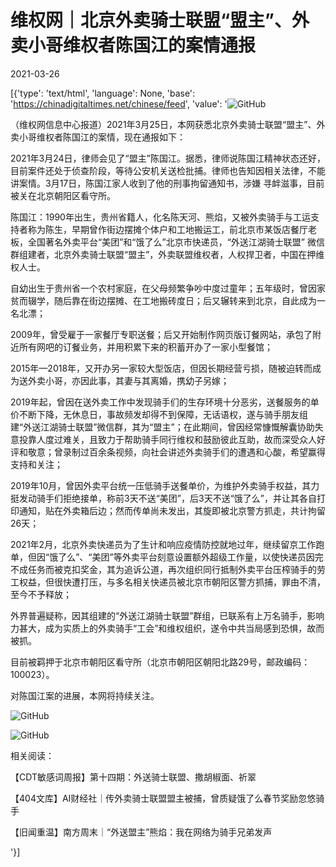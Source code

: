 # 维权网｜北京外卖骑士联盟“盟主”、外卖小哥维权者陈国江的案情通报

2021-03-26

[{'type': 'text/html', 'language': None, 'base': 'https://chinadigitaltimes.net/chinese/feed', 'value': '![GitHub](https://chinadigitaltimes.net/chinese/files/2021/03/post-664073-605de534af243.)

（维权网信息中心报道）2021年3月25日，本网获悉北京外卖骑士联盟“盟主”、外卖小哥维权者陈国江的案情，现在通报如下：

2021年3月24日，律师会见了“盟主”陈国江。据悉，律师说陈国江精神状态还好，目前案件还处于侦查阶段，等待公安机关送检批捕。律师也告知因相关法律，不能讲案情。3月17日，陈国江家人收到了他的刑事拘留通知书，涉嫌 寻衅滋事，目前被关在北京朝阳区看守所。

陈国江：1990年出生，贵州省籍人，化名陈天河、熊焰，又被外卖骑手与工运支持者称为陈生，早期曾作街边摆摊个体户和工地搬运工，前北京市某饭店餐厅老板，全国著名外卖平台“美团”和“饿了么”北京市快递员，“外送江湖骑士联盟” 微信群组建者，北京外卖骑士联盟“盟主”，外卖联盟维权者，人权捍卫者，中国在押维权人士。

自幼出生于贵州省一个农村家庭，在父母频繁争吵中度过童年；五年级时，曾因家贫而辍学，随后靠在街边摆摊、在工地搬砖度日；后又辗转来到北京，自此成为一名北漂；

2009年，曾受雇于一家餐厅专职送餐；后又开始制作网页版订餐网站，承包了附近所有网吧的订餐业务，并用积累下来的积蓄开办了一家小型餐馆；

2015年—2018年，又开办另一家较大型饭店，但因长期经营亏损，随被迫转而成为送外卖小哥，亦因此事，其妻与其离婚，携幼子另嫁；

2019年起，曾因在送外卖工作中发现骑手们的生存环境十分恶劣，送餐服务的单价不断下降，无休息日，事故频发却得不到保障，无话语权，遂与骑手朋友组建“外送江湖骑士联盟”微信群，其为“盟主”；在此期间，曾因经常慷慨解囊协助失意投靠人度过难关，且致力于帮助骑手同行维权和鼓励彼此互助，故而深受众人好评和敬意；曾录制过百余条视频，向社会讲述外卖骑手们的遭遇和心酸，希望赢得支持和关注；

2019年10月，曾因外卖平台统一压低骑手送餐单价，为维护外卖骑手权益，其力挺发动骑手们拒绝接单，称前3天不送“美团”，后3天不送“饿了么”，并让其各自打印通知，贴在外卖箱后边；然而传单尚未发出，其旋即被北京警方抓走，共计拘留26天；

2021年2月，北京外卖快递员为了生计和响应疫情防控就地过年，继续留京工作跑单，但因“饿了么”、“美团”等外卖平台刻意设置额外超级工作量，以使快递员因完不成任务而被克扣奖金，其为追诉公道，再次组织同行抵制外卖平台压榨骑手的劳工权益，但很快遭打压，与多名相关快递员被北京市朝阳区警方抓捕，罪由不清，至今不予释放；

外界普遍疑称，因其组建的“外送江湖骑士联盟”群组，已联系有上万名骑手，影响力甚大，成为实质上的外卖骑手“工会”和维权组织，遂令中共当局感到恐惧，故而被抓。

目前被羁押于北京市朝阳区看守所（北京市朝阳区朝阳北路29号，邮政编码：100023）。

对陈国江案的进展，本网将持续关注。

![GitHub](https://chinadigitaltimes.net/chinese/files/2021/03/image-1616766043083.png)

![GitHub](https://chinadigitaltimes.net/chinese/files/2021/03/image-1616766054672.png)

相关阅读：





【CDT敏感词周报】第十四期：外送骑士联盟、撒胡椒面、祈翠





【404文库】AI财经社｜传外卖骑士联盟盟主被捕，曾质疑饿了么春节奖励忽悠骑手





【旧闻重温】南方周末｜“外送盟主”熊焰：我在网络为骑手兄弟发声



'}]